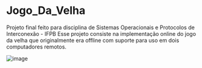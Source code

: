 # Jogo_Da_Velha
Projeto final feito para disciplina de Sistemas Operacionais e Protocolos de Interconexão - IFPB
Esse projeto consiste na implementação online do jogo da velha que originalmente era offline com suporte para uso em dois computadores remotos.

![image](https://user-images.githubusercontent.com/62351565/130160551-17d5d4f4-02be-4e3f-90d2-f20aa4a4a413.png)

